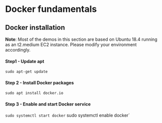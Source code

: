 # Docker fundamentals

## Docker installation

**Note**: Most of the demos in this section are based on Ubuntu 18.4 running as an t2.medium EC2 instance. Please modify your environment accordingly.

#### Step1 - Update apt
`sudo apt-get update`

#### Step 2 - Install Docker packages
`sudo apt install docker.io`

#### Step 3 - Enable and start Docker service
`sudo systemctl start docker`
sudo systemctl enable docker`
<!--stackedit_data:
eyJoaXN0b3J5IjpbMzM1MzA1NjUsLTE4Mjk2NjI0NTddfQ==
-->